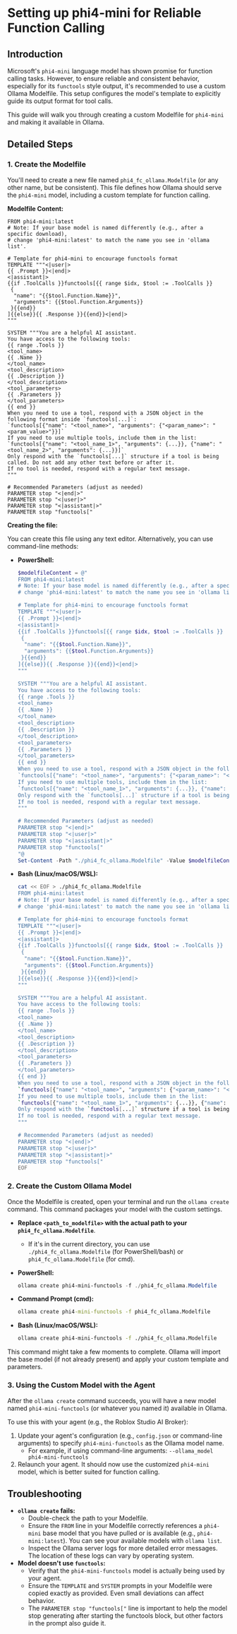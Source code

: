 # Setting up phi4-mini for Reliable Function Calling

## Introduction

Microsoft's `phi4-mini` language model has shown promise for function calling tasks. However, to ensure reliable and consistent behavior, especially for its `functools` style output, it's recommended to use a custom Ollama Modelfile. This setup configures the model's template to explicitly guide its output format for tool calls.

This guide will walk you through creating a custom Modelfile for `phi4-mini` and making it available in Ollama.

## Detailed Steps

### 1. Create the Modelfile

You'll need to create a new file named `phi4_fc_ollama.Modelfile` (or any other name, but be consistent). This file defines how Ollama should serve the `phi4-mini` model, including a custom template for function calling.

**Modelfile Content:**

```modelfile
FROM phi4-mini:latest
# Note: If your base model is named differently (e.g., after a specific download),
# change 'phi4-mini:latest' to match the name you see in 'ollama list'.

# Template for phi4-mini to encourage functools format
TEMPLATE """<|user|>
{{ .Prompt }}<|end|>
<|assistant|>
{{if .ToolCalls }}functools[{{ range $idx, $tool := .ToolCalls }}
 {
  "name": "{{$tool.Function.Name}}",
  "arguments": {{$tool.Function.Arguments}}
 }{{end}}
]{{else}}{{ .Response }}{{end}}<|end|>
"""

SYSTEM """You are a helpful AI assistant.
You have access to the following tools:
{{ range .Tools }}
<tool_name>
{{ .Name }}
</tool_name>
<tool_description>
{{ .Description }}
</tool_description>
<tool_parameters>
{{ .Parameters }}
</tool_parameters>
{{ end }}
When you need to use a tool, respond with a JSON object in the following format inside `functools[...]`:
`functools[{"name": "<tool_name>", "arguments": {"<param_name>": "<param_value>"}}]`
If you need to use multiple tools, include them in the list:
`functools[{"name": "<tool_name_1>", "arguments": {...}}, {"name": "<tool_name_2>", "arguments": {...}}]`
Only respond with the `functools[...]` structure if a tool is being called. Do not add any other text before or after it.
If no tool is needed, respond with a regular text message.
"""

# Recommended Parameters (adjust as needed)
PARAMETER stop "<|end|>"
PARAMETER stop "<|user|>"
PARAMETER stop "<|assistant|>"
PARAMETER stop "functools["
```

**Creating the file:**

You can create this file using any text editor. Alternatively, you can use command-line methods:

*   **PowerShell:**
    ```powershell
    $modelfileContent = @"
    FROM phi4-mini:latest
    # Note: If your base model is named differently (e.g., after a specific download),
    # change 'phi4-mini:latest' to match the name you see in 'ollama list'.

    # Template for phi4-mini to encourage functools format
    TEMPLATE """<|user|>
    {{ .Prompt }}<|end|>
    <|assistant|>
    {{if .ToolCalls }}functools[{{ range $idx, $tool := .ToolCalls }}
     {
      "name": "{{$tool.Function.Name}}",
      "arguments": {{$tool.Function.Arguments}}
     }{{end}}
    ]{{else}}{{ .Response }}{{end}}<|end|>
    """

    SYSTEM """You are a helpful AI assistant.
    You have access to the following tools:
    {{ range .Tools }}
    <tool_name>
    {{ .Name }}
    </tool_name>
    <tool_description>
    {{ .Description }}
    </tool_description>
    <tool_parameters>
    {{ .Parameters }}
    </tool_parameters>
    {{ end }}
    When you need to use a tool, respond with a JSON object in the following format inside `functools[...]`:
    `functools[{"name": "<tool_name>", "arguments": {"<param_name>": "<param_value>"}}]`
    If you need to use multiple tools, include them in the list:
    `functools[{"name": "<tool_name_1>", "arguments": {...}}, {"name": "<tool_name_2>", "arguments": {...}}]`
    Only respond with the `functools[...]` structure if a tool is being called. Do not add any other text before or after it.
    If no tool is needed, respond with a regular text message.
    """

    # Recommended Parameters (adjust as needed)
    PARAMETER stop "<|end|>"
    PARAMETER stop "<|user|>"
    PARAMETER stop "<|assistant|>"
    PARAMETER stop "functools["
    "@
    Set-Content -Path "./phi4_fc_ollama.Modelfile" -Value $modelfileContent
    ```

*   **Bash (Linux/macOS/WSL):**
    ```bash
    cat << EOF > ./phi4_fc_ollama.Modelfile
    FROM phi4-mini:latest
    # Note: If your base model is named differently (e.g., after a specific download),
    # change 'phi4-mini:latest' to match the name you see in 'ollama list'.

    # Template for phi4-mini to encourage functools format
    TEMPLATE """<|user|>
    {{ .Prompt }}<|end|>
    <|assistant|>
    {{if .ToolCalls }}functools[{{ range $idx, $tool := .ToolCalls }}
     {
      "name": "{{$tool.Function.Name}}",
      "arguments": {{$tool.Function.Arguments}}
     }{{end}}
    ]{{else}}{{ .Response }}{{end}}<|end|>
    """

    SYSTEM """You are a helpful AI assistant.
    You have access to the following tools:
    {{ range .Tools }}
    <tool_name>
    {{ .Name }}
    </tool_name>
    <tool_description>
    {{ .Description }}
    </tool_description>
    <tool_parameters>
    {{ .Parameters }}
    </tool_parameters>
    {{ end }}
    When you need to use a tool, respond with a JSON object in the following format inside `functools[...]`:
    `functools[{"name": "<tool_name>", "arguments": {"<param_name>": "<param_value>"}}]`
    If you need to use multiple tools, include them in the list:
    `functools[{"name": "<tool_name_1>", "arguments": {...}}, {"name": "<tool_name_2>", "arguments": {...}}]`
    Only respond with the `functools[...]` structure if a tool is being called. Do not add any other text before or after it.
    If no tool is needed, respond with a regular text message.
    """

    # Recommended Parameters (adjust as needed)
    PARAMETER stop "<|end|>"
    PARAMETER stop "<|user|>"
    PARAMETER stop "<|assistant|>"
    PARAMETER stop "functools["
    EOF
    ```

### 2. Create the Custom Ollama Model

Once the Modelfile is created, open your terminal and run the `ollama create` command. This command packages your model with the custom settings.

*   **Replace `<path_to_modelfile>` with the actual path to your `phi4_fc_ollama.Modelfile`**.
    *   If it's in the current directory, you can use `./phi4_fc_ollama.Modelfile` (for PowerShell/bash) or `phi4_fc_ollama.Modelfile` (for cmd).

*   **PowerShell:**
    ```powershell
    ollama create phi4-mini-functools -f ./phi4_fc_ollama.Modelfile
    ```

*   **Command Prompt (cmd):**
    ```cmd
    ollama create phi4-mini-functools -f phi4_fc_ollama.Modelfile
    ```

*   **Bash (Linux/macOS/WSL):**
    ```bash
    ollama create phi4-mini-functools -f ./phi4_fc_ollama.Modelfile
    ```

This command might take a few moments to complete. Ollama will import the base model (if not already present) and apply your custom template and parameters.

### 3. Using the Custom Model with the Agent

After the `ollama create` command succeeds, you will have a new model named `phi4-mini-functools` (or whatever you named it) available in Ollama.

To use this with your agent (e.g., the Roblox Studio AI Broker):
1.  Update your agent's configuration (e.g., `config.json` or command-line arguments) to specify `phi4-mini-functools` as the Ollama model name.
    *   For example, if using command-line arguments: `--ollama_model phi4-mini-functools`
2.  Relaunch your agent. It should now use the customized `phi4-mini` model, which is better suited for function calling.

## Troubleshooting

*   **`ollama create` fails:**
    *   Double-check the path to your Modelfile.
    *   Ensure the `FROM` line in your Modelfile correctly references a `phi4-mini` base model that you have pulled or is available (e.g., `phi4-mini:latest`). You can see your available models with `ollama list`.
    *   Inspect the Ollama server logs for more detailed error messages. The location of these logs can vary by operating system.
*   **Model doesn't use `functools`:**
    *   Verify that the `phi4-mini-functools` model is actually being used by your agent.
    *   Ensure the `TEMPLATE` and `SYSTEM` prompts in your Modelfile were copied exactly as provided. Even small deviations can affect behavior.
    *   The `PARAMETER stop "functools["` line is important to help the model stop generating after starting the functools block, but other factors in the prompt also guide it.
